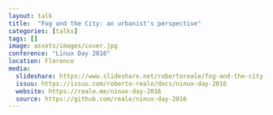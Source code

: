 ```yaml
---
layout: talk
title:  "Fog and the City: an urbanist's perspective"
categories: [talks]
tags: []
image: assets/images/cover.jpg
conference: "Linux Day 2016"
location: Florence
media:
  slideshare: https://www.slideshare.net/robertoreale/fog-and-the-city-an-urbanists-perspective
  issuu: https://issuu.com/roberto-reale/docs/ninux-day-2016
  website: https://reale.me/ninux-day-2016
  source: https://github.com/reale/ninux-day-2016
---
```


